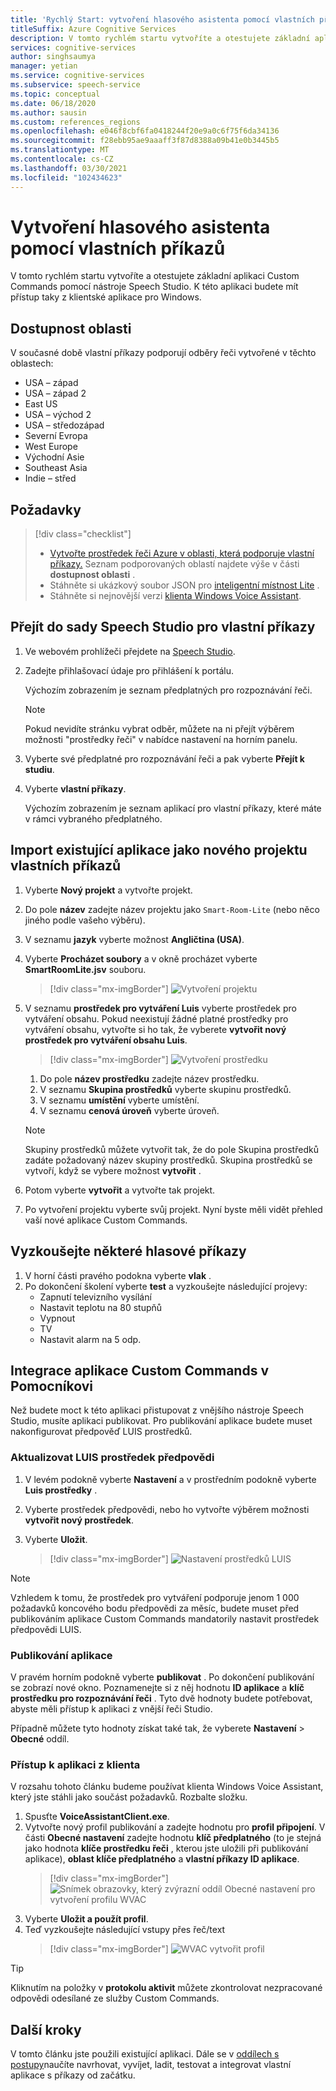 ```yaml
---
title: 'Rychlý Start: vytvoření hlasového asistenta pomocí vlastních příkazů'
titleSuffix: Azure Cognitive Services
description: V tomto rychlém startu vytvoříte a otestujete základní aplikaci Custom Commands pomocí nástroje Speech Studio.
services: cognitive-services
author: singhsaumya
manager: yetian
ms.service: cognitive-services
ms.subservice: speech-service
ms.topic: conceptual
ms.date: 06/18/2020
ms.author: sausin
ms.custom: references_regions
ms.openlocfilehash: e046f8cbf6fa0418244f20e9a0c6f75f6da34136
ms.sourcegitcommit: f28ebb95ae9aaaff3f87d8388a09b41e0b3445b5
ms.translationtype: MT
ms.contentlocale: cs-CZ
ms.lasthandoff: 03/30/2021
ms.locfileid: "102434623"
---
```

# <a name="create-a-voice-assistant-using-custom-commands"></a>Vytvoření hlasového asistenta pomocí vlastních příkazů

V tomto rychlém startu vytvoříte a otestujete základní aplikaci Custom Commands pomocí nástroje Speech Studio. K této aplikaci budete mít přístup taky z klientské aplikace pro Windows.

## <a name="region-availability"></a>Dostupnost oblasti
V současné době vlastní příkazy podporují odběry řeči vytvořené v těchto oblastech:
* USA – západ
* USA – západ 2
* East US
* USA – východ 2
* USA – středozápad
* Severní Evropa
* West Europe
* Východní Asie
* Southeast Asia
* Indie – střed

## <a name="prerequisites"></a>Požadavky

> [!div class="checklist"]
> * <a href="https://ms.portal.azure.com/#create/Microsoft.CognitiveServicesSpeechServices" target="_blank">Vytvořte prostředek řeči Azure v oblasti, která podporuje vlastní příkazy.</a> Seznam podporovaných oblastí najdete výše v části **dostupnost oblasti** .
> * Stáhněte si ukázkový soubor JSON pro [inteligentní místnost Lite](https://aka.ms/speech/cc-quickstart) .
> * Stáhněte si nejnovější verzi [klienta Windows Voice Assistant](https://aka.ms/speech/va-samples-wvac).

## <a name="go-to-the-speech-studio-for-custom-commands"></a>Přejít do sady Speech Studio pro vlastní příkazy

1. Ve webovém prohlížeči přejdete na [Speech Studio](https://speech.microsoft.com/).
1. Zadejte přihlašovací údaje pro přihlášení k portálu.

   Výchozím zobrazením je seznam předplatných pro rozpoznávání řeči.
   > [!NOTE]
   > Pokud nevidíte stránku vybrat odběr, můžete na ni přejít výběrem možnosti "prostředky řeči" v nabídce nastavení na horním panelu.

1. Vyberte své předplatné pro rozpoznávání řeči a pak vyberte **Přejít k studiu**.
1. Vyberte **vlastní příkazy**.

   Výchozím zobrazením je seznam aplikací pro vlastní příkazy, které máte v rámci vybraného předplatného.

## <a name="import-an-existing-application-as-a-new-custom-commands-project"></a>Import existující aplikace jako nového projektu vlastních příkazů

1. Vyberte **Nový projekt** a vytvořte projekt.

1. Do pole **název** zadejte název projektu jako `Smart-Room-Lite` (nebo něco jiného podle vašeho výběru).
1. V seznamu **jazyk** vyberte možnost **Angličtina (USA)**.
1. Vyberte **Procházet soubory** a v okně procházet vyberte **SmartRoomLite.jsv** souboru.

    > [!div class="mx-imgBorder"]
    > ![Vytvoření projektu](media/custom-commands/import-project.png)

1.  V seznamu **prostředek pro vytváření Luis** vyberte prostředek pro vytváření obsahu. Pokud neexistují žádné platné prostředky pro vytváření obsahu, vytvořte si ho tak, že vyberete  **vytvořit nový prostředek pro vytváření obsahu Luis**.

    > [!div class="mx-imgBorder"]
    > ![Vytvoření prostředku](media/custom-commands/create-new-luis-resource.png)
    
    
    1. Do pole **název prostředku** zadejte název prostředku.
    1. V seznamu **Skupina prostředků** vyberte skupinu prostředků.
    1. V seznamu **umístění** vyberte umístění.
    1. V seznamu **cenová úroveň** vyberte úroveň.
    
    
    > [!NOTE]
    > Skupiny prostředků můžete vytvořit tak, že do pole Skupina prostředků zadáte požadovaný název skupiny prostředků. Skupina prostředků se vytvoří, když se vybere možnost **vytvořit** .


1. Potom vyberte **vytvořit** a vytvořte tak projekt.
1. Po vytvoření projektu vyberte svůj projekt.
Nyní byste měli vidět přehled vaší nové aplikace Custom Commands.

## <a name="try-out-some-voice-commands"></a>Vyzkoušejte některé hlasové příkazy
1. V horní části pravého podokna vyberte **vlak** .
1. Po dokončení školení vyberte **test** a vyzkoušejte následující projevy:
    - Zapnutí televizního vysílání
    - Nastavit teplotu na 80 stupňů
    - Vypnout
    - TV
    - Nastavit alarm na 5 odp.

## <a name="integrate-custom-commands-application-in-an-assistant"></a>Integrace aplikace Custom Commands v Pomocníkovi
Než budete moct k této aplikaci přistupovat z vnějšího nástroje Speech Studio, musíte aplikaci publikovat. Pro publikování aplikace budete muset nakonfigurovat předpověď LUIS prostředků.  

### <a name="update-prediction-luis-resource"></a>Aktualizovat LUIS prostředek předpovědi


1. V levém podokně vyberte **Nastavení** a v prostředním podokně vyberte  **Luis prostředky** .
1. Vyberte prostředek předpovědi, nebo ho vytvořte výběrem možnosti **vytvořit nový prostředek**.
1. Vyberte **Uložit**.
    
    > [!div class="mx-imgBorder"]
    > ![Nastavení prostředků LUIS](media/custom-commands/set-luis-resources.png)

> [!NOTE]
> Vzhledem k tomu, že prostředek pro vytváření podporuje jenom 1 000 požadavků koncového bodu předpovědi za měsíc, budete muset před publikováním aplikace Custom Commands mandatorily nastavit prostředek předpovědi LUIS.

### <a name="publish-the-application"></a>Publikování aplikace

V pravém horním podokně vyberte  **publikovat** . Po dokončení publikování se zobrazí nové okno. Poznamenejte si z něj hodnotu **ID aplikace** a **klíč prostředku pro rozpoznávání řeči** . Tyto dvě hodnoty budete potřebovat, abyste měli přístup k aplikaci z vnější řeči Studio.

Případně můžete tyto hodnoty získat také tak, že vyberete **Nastavení**  >  **Obecné** oddíl.

### <a name="access-application-from-client"></a>Přístup k aplikaci z klienta

V rozsahu tohoto článku budeme používat klienta Windows Voice Assistant, který jste stáhli jako součást požadavků. Rozbalte složku.
1. Spusťte **VoiceAssistantClient.exe**.
1. Vytvořte nový profil publikování a zadejte hodnotu pro **profil připojení**. V části **Obecné nastavení** zadejte hodnotu **klíč předplatného** (to je stejná jako hodnota **klíče prostředku řeči** , kterou jste uložili při publikování aplikace), **oblast klíče předplatného** a **vlastní příkazy ID aplikace**.
    > [!div class="mx-imgBorder"]
    > ![Snímek obrazovky, který zvýrazní oddíl Obecné nastavení pro vytvoření profilu WVAC](media/custom-commands/create-profile.png)
1. Vyberte **Uložit a použít profil**.
1. Teď vyzkoušejte následující vstupy přes řeč/text
    > [!div class="mx-imgBorder"]
    > ![WVAC vytvořit profil](media/custom-commands/conversation.png)


> [!TIP]
> Kliknutím na položky v **protokolu aktivit** můžete zkontrolovat nezpracované odpovědi odesílané ze služby Custom Commands.

## <a name="next-steps"></a>Další kroky

V tomto článku jste použili existující aplikaci. Dále se v [oddílech s postupy](./how-to-develop-custom-commands-application.md)naučíte navrhovat, vyvíjet, ladit, testovat a integrovat vlastní aplikace s příkazy od začátku.